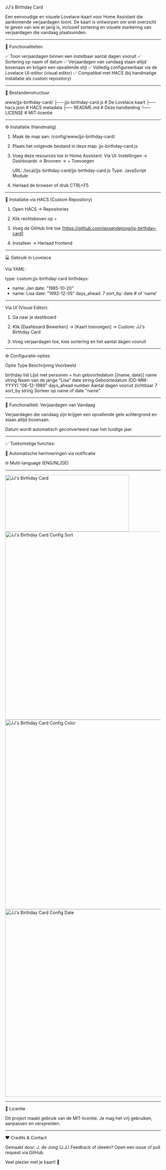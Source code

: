 JJ's Birthday Card

Een eenvoudige en visuele Lovelace-kaart voor Home Assistant die aankomende verjaardagen toont. De kaart is ontworpen om snel overzicht te geven van wie er jarig is, inclusief sortering en visuele markering van verjaardagen die vandaag plaatsvinden.


*********************************************************************************************************

🎉 Functionaliteiten

✅ Toon verjaardagen binnen een instelbaar aantal dagen vooruit
✅ Sortering op naam of datum
✅ Verjaardagen van vandaag staan altijd bovenaan en krijgen een opvallende stijl
✅ Volledig configureerbaar via de Lovelace UI-editor (visual editor)
✅ Compatibel met HACS (bij handmatige installatie als custom repository)


*********************************************************************************************************

📁 Bestandenstructuur

www/jjs-birthday-card/
├── jjs-birthday-card.js             # De Lovelace kaart
├── hacs.json                        # HACS metadata
├── README.md                        # Deze handleiding
└── LICENSE                          # MIT-licentie


*********************************************************************************************************

⚙️ Installatie (Handmatig)

1. Maak de map aan:
    /config/www/jjs-birthday-card/

2. Plaats het volgende bestand in deze map:
    jjs-birthday-card.js

3. Voeg deze resources toe in Home Assistant:
    Via UI:
    Instellingen → Dashboards → Bronnen → + Toevoegen

    URL: /local/jjs-birthday-card/jjs-birthday-card.js
    Type: JavaScript Module

4. Herlaad de browser of druk CTRL+F5


*********************************************************************************************************

🚀 Installatie via HACS (Custom Repository)

1. Open HACS → Repositories


2. Klik rechtsboven op +


3. Voeg de GitHub link toe
[https://github.com/jansendejong/jjs-birthday-card]


4. Installeer → Herlaad frontend



*********************************************************************************************************

💻 Gebruik in Lovelace

Via YAML:

type: custom:jjs-birthday-card
birthdays:
  - name: Jan
    date: "1985-10-20"
  - name: Lisa
    date: "1992-12-05"
days_ahead: 7
sort_by: date  # of 'name'


-------------------------------------------------------------------------------------------------------

Via UI (Visual Editor):

1. Ga naar je dashboard

2. Klik [Dashboard Bewerken] → [Kaart toevoegen] → Custom: JJ's Birthday Card

3. Voeg verjaardagen toe, kies sortering en het aantal dagen vooruit


*********************************************************************************************************

⚙️ Configuratie-opties

Optie	      Type	    Beschrijving	                            Voorbeeld

birthday	  list	    Lijst met personen + hun geboortedatum	  [{name, date}]
name	      string	  Naam van de jarige	                      "Lisa"
date	      string	  Geboortedatum                             (DD-MM-YYYY)	"06-12-1989"
days_ahead	number	  Aantal dagen vooruit zichtbaar	          7
sort_by	    string	  Sorteer op name of date	                  "name"


*********************************************************************************************************

🎨 Functionaliteit: Verjaardagen van Vandaag

Verjaardagen die vandaag zijn krijgen een opvallende gele achtergrond en staan altijd bovenaan.

Datum wordt automatisch geconverteerd naar het huidige jaar.



*********************************************************************************************************

✅ Toekomstige functies:

🎁 Automatische herinneringen via notificatie

🌐 Multi-language (ENG/NL/DE)


*********************************************************************************************************

<img width="401" height="184" alt="JJ's Birthday Card" src="https://github.com/user-attachments/assets/e4801d7f-9f8b-4a25-967e-aec806d28827" />

<img width="934" height="609" alt="JJ's Birthday Card Config Sort" src="https://github.com/user-attachments/assets/2e4563a8-b704-41a4-975d-c3f4a38a9cff" />

<img width="933" height="614" alt="JJ's Birthday Card Config Color" src="https://github.com/user-attachments/assets/f5401856-253c-42dc-94eb-7acbcfd8fa68" />

<img width="932" height="608" alt="JJ's Birthday Card Config Date" src="https://github.com/user-attachments/assets/255bce36-6abe-430e-9061-5ef91a14faf5" />

*********************************************************************************************************

📄 Licentie

Dit project maakt gebruik van de MIT-licentie. Je mag het vrij gebruiken, aanpassen en verspreiden.


*********************************************************************************************************

❤️ Credits & Contact

Gemaakt door: J. de Jong (J.J.)
Feedback of ideeën? Open een issue of pull request via GitHub.

Veel plezier met je kaart! 🎂
